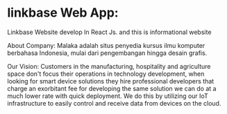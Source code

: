 # linkbase Web App:
 Linkbase Website develop In React Js. and this is informational website

About Company:
Malaka adalah situs penyedia kursus ilmu komputer berbahasa Indonesia, mulai dari pengembangan hingga desain grafis.

Our Vision:
Customers in the manufacturing, hospitality and agriculture space don't focus their operations in technology development, when looking for smart device solutions they hire professional developers that charge an exorbitant fee for developing the same solution we can do at a much lower rate with quick deployment. We do this by utilizing our IoT infrastructure to easily control and receive data from devices on the cloud.
